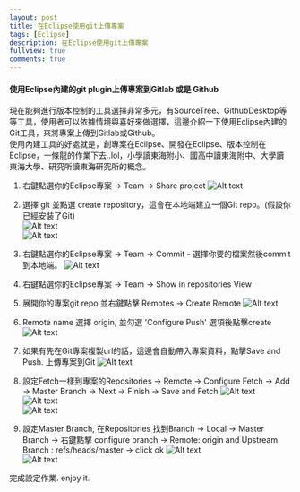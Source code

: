 ```yaml
---
layout: post
title: 在Eclipse使用git上傳專案  
tags: [Eclipse]
description: 在Eclipse使用git上傳專案  
fullview: true
comments: true
---
```


#### 使用Eclipse內建的git plugin上傳專案到Gitlab 或是 Github
現在能夠進行版本控制的工具選擇非常多元，有SourceTree、GithubDesktop等等工具，使用者可以依據情境與喜好來做選擇，這邊介紹一下使用Eclipse內建的Git工具，來將專案上傳到Gitlab或Github。  
使用內建工具的好處就是，創專案在Ecilpse、開發在Eclipse、版本控制在Eclipse，一條龍的作業下去..lol，小學讀東海附小、國高中讀東海附中、大學讀東海大學、研究所讀東海研究所的概念。

1. 右鍵點選你的Eclipse專案 -> Team -> Share project
![Alt text](/Blog/images/eclipseToGit/shareProject.png)

2. 選擇 git 並點選 create repository，這會在本地端建立一個Git repo。(假設你已經安裝了Git)  
![Alt text](/Blog/images/eclipseToGit/chooseGit.png)  
![Alt text](/Blog/images/eclipseToGit/createRep.png)

3. 右鍵點選你的Eclipse專案 -> Team -> Commit - 選擇你要的檔案然後commit到本地端。
![Alt text](/Blog/images/eclipseToGit/commit.png)

4. 右鍵點選你的Eclipse專案 -> Team -> Show in repositories View

5. 展開你的專案git repo 並右鍵點擊 Remotes -> Create Remote
![Alt text](/Blog/images/eclipseToGit/createRemote.png)

6. Remote name 選擇 origin, 並勾選 'Configure Push' 選項後點擊create
![Alt text](/Blog/images/eclipseToGit/originRemote.png) 

7. 如果有先在Git專案複製url的話，這邊會自動帶入專案資料，點擊Save and Push. 上傳專案到Git
![Alt text](/Blog/images/eclipseToGit/toGit.png) 

8. 設定Fetch一樣到專案的Repositories -> Remote -> Configure Fetch -> Add -> Master Branch -> Next -> Finish -> Save and Fetch
![Alt text](/Blog/images/eclipseToGit/fetch.png)  
![Alt text](/Blog/images/eclipseToGit/fetchMaster.png)  
![Alt text](/Blog/images/eclipseToGit/fetchFinish.png)  

9. 設定Master Branch, 在Repositories 找到Branch -> Local -> Master Branch -> 右鍵點擊 configure branch -> Remote:  origin and Upstream Branch : refs/heads/master -> click ok
![Alt text](/Blog/images/eclipseToGit/configMasterBranch.png)  
![Alt text](/Blog/images/eclipseToGit/configMasterBranch2.png)  

完成設定作業. enjoy it. 

